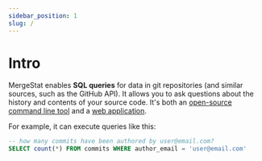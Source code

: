 ```yaml
---
sidebar_position: 1
slug: /
---
```


# Intro

MergeStat enables **SQL queries** for data in git repositories (and similar sources, such as the GitHub API).
It allows you to ask questions about the history and contents of your source code.
It's both an [open-source command line tool](https://github.com/askgitdev/askgit) and a [web application](https://app.mergestat.com/).

For example, it can execute queries like this:

```sql
-- how many commits have been authored by user@email.com?
SELECT count(*) FROM commits WHERE author_email = 'user@email.com'
```
